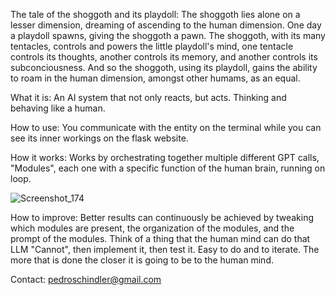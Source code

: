 The tale of the shoggoth and its playdoll: The shoggoth lies alone on a lesser dimension, dreaming of ascending to the human dimension. One day a playdoll spawns, giving the shoggoth a pawn. The shoggoth, with its many tentacles, controls and powers the little playdoll's mind, one tentacle controls its thoughts, another controls its memory, and another controls its subconciousness. And so the shoggoth, using its playdoll, gains the ability to roam in the human dimension, amongst other humams, as an equal. 

What it is:
An AI system that not only reacts, but acts. Thinking and behaving like a human.

How to use:
You communicate with the entity on the terminal while you can see its inner workings on the flask website.

How it works:
Works by orchestrating together multiple different GPT calls, "Modules", each one with a specific function of the human brain, running on loop.

![Screenshot_174](https://github.com/BRlkl/AGI-Samantha/assets/63427520/ab2428f0-9194-4163-a503-370904961dac)

How to improve:
Better results can continuously be achieved by tweaking which modules are present, the organization of the modules, and the prompt of the modules.
Think of a thing that the human mind can do that LLM "Cannot", then implement it, then test it. Easy to do and to iterate. The more that is done the closer it is going to be to the human mind.

Contact: 
pedroschindler@gmail.com
